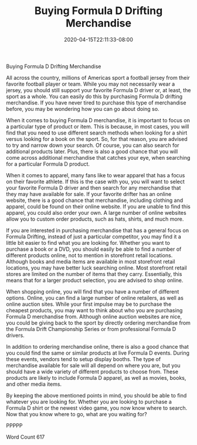 ﻿---
title: "Buying Formula D Drifting Merchandise"
date: 2020-04-15T22:11:33-08:00
description: "Formula D Racing Tips for Web Success"
featured_image: "/images/Formula D Racing.jpg"
tags: ["Formula D Racing"]
---

Buying Formula D Drifting Merchandise

All across the country, millions of Americas sport a football jersey from their favorite football player or team. While you may not necessarily wear a jersey, you should still support your favorite Formula D driver or, at least, the sport as a whole.  You can easily do this by purchasing Formula D drifting merchandise.  If you have never tired to purchase this type of merchandise before, you may be wondering how you can go about doing so.  

When it comes to buying Formula D merchandise, it is important to focus on a particular type of product or item. This is because, in most cases, you will find that you need to use different search methods when looking for a shirt versus looking for a book on the sport.  So, for that reason, you are advised to try and narrow down your search.  Of course, you can also search for additional products later.  Plus, there is also a good chance that you will come across additional merchandise that catches your eye, when searching for a particular Formula D product.

When it comes to apparel, many fans like to wear apparel that has a focus on their favorite athlete.  If this is the case with you, you will want to select your favorite Formula D driver and then search for any merchandise that they may have available for sale. If your favorite drifter has an online website, there is a good chance that merchandise, including clothing and apparel, could be found on their online website. If you are unable to find this apparel, you could also order your own.  A large number of online websites allow you to custom order products, such as hats, shirts, and much more.

If you are interested in purchasing merchandise that has a general focus on Formula Drifting, instead of just a particular competitor, you may find it a little bit easier to find what you are looking for. Whether you want to purchase a book or a DVD, you should easily be able to find a number of different products online, not to mention in storefront retail locations. Although books and media items are available in most storefront retail locations, you may have better luck searching online. Most storefront retail stores are limited on the number of items that they carry. Essentially, this means that for a larger product selection, you are advised to shop online.

When shopping online, you will find that you have a number of different options.  Online, you can find a large number of online retailers, as well as online auction sites. While your first impulse may be to purchase the cheapest products, you may want to think about who you are purchasing Formula D merchandise from.  Although online auction websites are nice, you could be giving back to the sport by directly ordering merchandise from the Formula Drift Championship Series or from professional Formula D drivers.

In addition to ordering merchandise online, there is also a good chance that you could find the same or similar products at live Formula D events. During these events, vendors tend to setup display booths. The type of merchandise available for sale will all depend on where you are, but you should have a wide variety of different products to choose from. These products are likely to include Formula D apparel, as well as movies, books, and other media items.

By keeping the above mentioned points in mind, you should be able to find whatever you are looking for.  Whether you are looking to purchase a Formula D shirt or the newest video game, you now know where to search. Now that you know where to go, what are you waiting for?

PPPPP

Word Count 617

